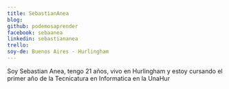```yaml
---
title: SebastianAnea
blog: 
github: podemosaprender
facebook: sebaanea
linkedin: sebastiananea
trello: 
soy-de: Buenos Aires - Hurlingham
---
```


Soy Sebastian Anea, tengo 21 años, vivo en Hurlingham y estoy cursando el primer año de la Tecnicatura en Informatica en la UnaHur
